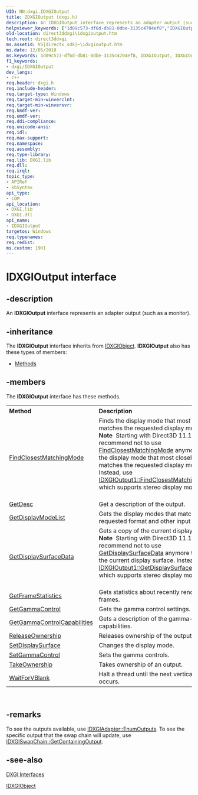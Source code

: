 ```yaml
---
UID: NN:dxgi.IDXGIOutput
title: IDXGIOutput (dxgi.h)
description: An IDXGIOutput interface represents an adapter output (such as a monitor).
helpviewer_keywords: ["1d09c573-df6d-db81-0dbe-3135c4704ef8","IDXGIOutput","IDXGIOutput interface [DXGI]","IDXGIOutput interface [DXGI]","described","direct3ddxgi.idxgioutput","dxgi/IDXGIOutput"]
old-location: direct3ddxgi\idxgioutput.htm
tech.root: direct3ddxgi
ms.assetid: VS|directx_sdk|~\idxgioutput.htm
ms.date: 12/05/2018
ms.keywords: 1d09c573-df6d-db81-0dbe-3135c4704ef8, IDXGIOutput, IDXGIOutput interface [DXGI], IDXGIOutput interface [DXGI],described, direct3ddxgi.idxgioutput, dxgi/IDXGIOutput
f1_keywords:
- dxgi/IDXGIOutput
dev_langs:
- c++
req.header: dxgi.h
req.include-header: 
req.target-type: Windows
req.target-min-winverclnt: 
req.target-min-winversvr: 
req.kmdf-ver: 
req.umdf-ver: 
req.ddi-compliance: 
req.unicode-ansi: 
req.idl: 
req.max-support: 
req.namespace: 
req.assembly: 
req.type-library: 
req.lib: DXGI.lib
req.dll: 
req.irql: 
topic_type:
- APIRef
- kbSyntax
api_type:
- COM
api_location:
- DXGI.lib
- DXGI.dll
api_name:
- IDXGIOutput
targetos: Windows
req.typenames: 
req.redist: 
ms.custom: 19H1
---
```


# IDXGIOutput interface


## -description


An <b>IDXGIOutput</b> interface represents an adapter output (such as a monitor).


## -inheritance

The <b xmlns:loc="http://microsoft.com/wdcml/l10n">IDXGIOutput</b> interface inherits from <a href="https://docs.microsoft.com/windows/desktop/api/dxgi/nn-dxgi-idxgiobject">IDXGIObject</a>. <b>IDXGIOutput</b> also has these types of members:
<ul>
<li><a href="https://docs.microsoft.com/">Methods</a></li>
</ul>

## -members

The <b>IDXGIOutput</b> interface has these methods.
<table class="members" id="memberListMethods">
<tr>
<th align="left" width="37%">Method</th>
<th align="left" width="63%">Description</th>
</tr>
<tr data="declared;">
<td align="left" width="37%">
<a href="https://docs.microsoft.com/windows/desktop/api/dxgi/nf-dxgi-idxgioutput-findclosestmatchingmode">FindClosestMatchingMode</a>
</td>
<td align="left" width="63%">
Finds the display mode that most closely matches the requested display mode.

<div class="alert"><b>Note</b>  Starting with Direct3D 11.1, we recommend not to use <a href="https://docs.microsoft.com/windows/desktop/api/dxgi/nf-dxgi-idxgioutput-findclosestmatchingmode">FindClosestMatchingMode</a> anymore to find the display mode that most closely matches the requested display mode. Instead, use <a href="https://docs.microsoft.com/windows/desktop/api/dxgi1_2/nf-dxgi1_2-idxgioutput1-findclosestmatchingmode1">IDXGIOutput1::FindClosestMatchingMode1</a>, which supports stereo display mode.</div>
<div> </div>
</td>
</tr>
<tr data="declared;">
<td align="left" width="37%">
<a href="https://docs.microsoft.com/windows/desktop/api/dxgi/nf-dxgi-idxgioutput-getdesc">GetDesc</a>
</td>
<td align="left" width="63%">
Get a description of the output.

</td>
</tr>
<tr data="declared;">
<td align="left" width="37%">
<a href="https://docs.microsoft.com/windows/desktop/api/dxgi/nf-dxgi-idxgioutput-getdisplaymodelist">GetDisplayModeList</a>
</td>
<td align="left" width="63%">
Gets the display modes that match the requested format and other input options.

</td>
</tr>
<tr data="declared;">
<td align="left" width="37%">
<a href="https://docs.microsoft.com/windows/desktop/api/dxgi/nf-dxgi-idxgioutput-getdisplaysurfacedata">GetDisplaySurfaceData</a>
</td>
<td align="left" width="63%">
Gets a copy of the current display surface.

<div class="alert"><b>Note</b>  Starting with Direct3D 11.1, we recommend not to use <a href="https://docs.microsoft.com/windows/desktop/api/dxgi/nf-dxgi-idxgioutput-getdisplaysurfacedata">GetDisplaySurfaceData</a> anymore to retrieve the current display surface. Instead, use <a href="https://docs.microsoft.com/windows/desktop/api/dxgi1_2/nf-dxgi1_2-idxgioutput1-getdisplaysurfacedata1">IDXGIOutput1::GetDisplaySurfaceData1</a>, which supports stereo display mode.</div>
<div> </div>
</td>
</tr>
<tr data="declared;">
<td align="left" width="37%">
<a href="https://docs.microsoft.com/windows/desktop/api/dxgi/nf-dxgi-idxgioutput-getframestatistics">GetFrameStatistics</a>
</td>
<td align="left" width="63%">
Gets statistics about recently rendered frames.

</td>
</tr>
<tr data="declared;">
<td align="left" width="37%">
<a href="https://docs.microsoft.com/windows/desktop/api/dxgi/nf-dxgi-idxgioutput-getgammacontrol">GetGammaControl</a>
</td>
<td align="left" width="63%">
Gets the gamma control settings.

</td>
</tr>
<tr data="declared;">
<td align="left" width="37%">
<a href="https://docs.microsoft.com/windows/desktop/api/dxgi/nf-dxgi-idxgioutput-getgammacontrolcapabilities">GetGammaControlCapabilities</a>
</td>
<td align="left" width="63%">
Gets a description of the gamma-control capabilities.

</td>
</tr>
<tr data="declared;">
<td align="left" width="37%">
<a href="https://docs.microsoft.com/windows/desktop/api/dxgi/nf-dxgi-idxgioutput-releaseownership">ReleaseOwnership</a>
</td>
<td align="left" width="63%">
Releases ownership of the output.

</td>
</tr>
<tr data="declared;">
<td align="left" width="37%">
<a href="https://docs.microsoft.com/windows/desktop/api/dxgi/nf-dxgi-idxgioutput-setdisplaysurface">SetDisplaySurface</a>
</td>
<td align="left" width="63%">
Changes the display mode.

</td>
</tr>
<tr data="declared;">
<td align="left" width="37%">
<a href="https://docs.microsoft.com/windows/desktop/api/dxgi/nf-dxgi-idxgioutput-setgammacontrol">SetGammaControl</a>
</td>
<td align="left" width="63%">
Sets the gamma controls.

</td>
</tr>
<tr data="declared;">
<td align="left" width="37%">
<a href="https://docs.microsoft.com/windows/desktop/api/dxgi/nf-dxgi-idxgioutput-takeownership">TakeOwnership</a>
</td>
<td align="left" width="63%">
Takes ownership of an output.

</td>
</tr>
<tr data="declared;">
<td align="left" width="37%">
<a href="https://docs.microsoft.com/windows/desktop/api/dxgi/nf-dxgi-idxgioutput-waitforvblank">WaitForVBlank</a>
</td>
<td align="left" width="63%">
Halt a thread until the next vertical blank occurs.

</td>
</tr>
</table> 


## -remarks



To see the outputs available, use <a href="https://docs.microsoft.com/windows/desktop/api/dxgi/nf-dxgi-idxgiadapter-enumoutputs">IDXGIAdapter::EnumOutputs</a>. To see the specific output that the swap chain will update, use <a href="https://docs.microsoft.com/windows/desktop/api/dxgi/nf-dxgi-idxgiswapchain-getcontainingoutput">IDXGISwapChain::GetContainingOutput</a>.




## -see-also




<a href="https://docs.microsoft.com/windows/desktop/direct3ddxgi/d3d10-graphics-reference-dxgi-interfaces">DXGI Interfaces</a>



<a href="https://docs.microsoft.com/windows/desktop/api/dxgi/nn-dxgi-idxgiobject">IDXGIObject</a>
 

 

